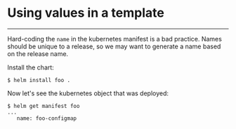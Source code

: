 # Using values in a template
---

Hard-coding the `name` in the kubernetes manifest is a bad practice. Names should be unique to a release,
so we may want to generate a name based on the release name.

Install the chart:
```
$ helm install foo .
```

Now let's see the kubernetes object that was deployed:
```
$ helm get manifest foo
...
   name: foo-configmap
```


